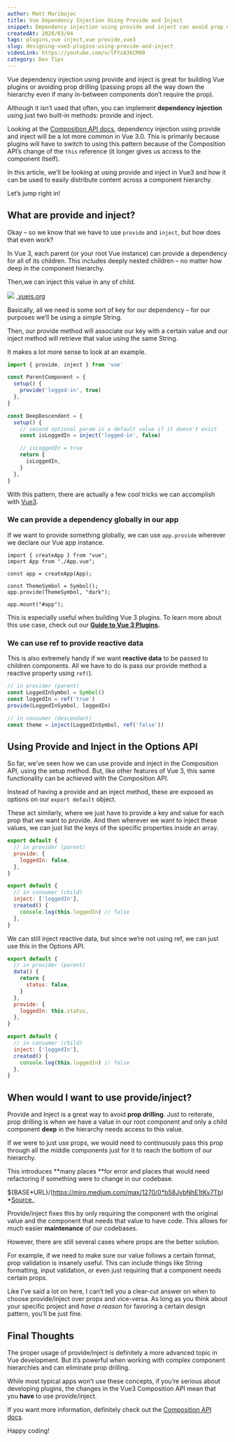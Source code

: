 ```yaml
---
author: Matt Maribojoc
title: Vue Dependency Injection Using Provide and Inject
snippet: Dependency injection using provide and inject can avoid prop drilling in Vue 3 especially in building Vue3 plugins.
createdAt: 2020/03/04
tags: plugins,vue inject,vue provide,vue3
slug: designing-vue3-plugins-using-provide-and-inject
videoLink: https://youtube.com/v/lFYzA3kCM90
category: Dev Tips
---
```


Vue dependency injection using provide and inject is great for building Vue plugins or avoiding prop drilling (passing props all the way down the hierarchy even if many in-between components don’t require the prop).

Although it isn’t used that often, you can implement **dependency injection** using just two built-in methods: provide and inject.

Looking at the [Composition API docs](https://v3.vuejs.org/guide/component-provide-inject.html), dependency injection using provide and inject will be a lot more common in Vue 3.0. This is primarily because plugins will have to switch to using this pattern because of the Composition API’s change of the `this` reference (it longer gives us access to the component itself).

In this article, we’ll be looking at using provide and inject in Vue3 and how it can be used to easily distribute content across a component hierarchy.

Let’s jump right in!

## What are provide and inject?

Okay – so we know that we have to use `provide` and `inject`, but how does that even work?

In Vue 3, each parent (or your root Vue instance) can provide a dependency for all of its children. This includes deeply nested children – no matter how deep in the component hierarchy.

Then,we can inject this value in any of child.

![](https://vuejs.org/assets/provide-inject.3e0505e4.png)
\_[vuejs.org](https://vuejs.org/guide/components/provide-inject.html#prop-drilling)

Basically, all we need is some sort of key for our dependency – for our purposes we’ll be using a simple String.

Then, our provide method will associate our key with a certain value and our inject method will retrieve that value using the same String.

It makes a lot more sense to look at an example.

```js
import { provide, inject } from 'vue'

const ParentComponent = {
  setup() {
    provide('logged-in', true)
  },
}

const DeepDescendent = {
  setup() {
    // second optional param is a default value if it doesn't exist
    const isLoggedIn = inject('logged-in', false)

    // isLoggedIn = true
    return {
      isLoggedIn,
    }
  },
}
```

With this pattern, there are actually a few cool tricks we can accomplish with [Vue3](https://learnvue.co/2019/12/what-you-need-to-know-about-vue3-in-2020/).

### We can provide a dependency globally in our app

If we want to provide something globally, we can use `app.provide` wherever we declare our Vue app instance.

```js{}[main.js]
import { createApp } from "vue";
import App from "./App.vue";

const app = createApp(App);

const ThemeSymbol = Symbol();
app.provide(ThemeSymbol, "dark");

app.mount("#app");
```

This is especially useful when building Vue 3 plugins. To learn more about this use case, check out our **[Guide to Vue 3 Plugins](https://learnvue.co/2021/06/building-your-own-vue-3-plugin-a-full-guide/).**

### We can use ref to provide reactive data

This is also extremely handy if we want **reactive data** to be passed to children components. All we have to do is pass our provide method a reactive property using `ref(`).

```js
// in provider (parent)
const LoggedInSymbol = Symbol()
const loggedIn = ref('true')
provide(LoggedInSymbol, loggedIn)

// in consumer (descendant)
const theme = inject(LoggedInSymbol, ref('false'))
```

## Using Provide and Inject in the Options API

So far, we’ve seen how we can use provide and inject in the Composition API, using the setup method. But, like other features of Vue 3, this same functionality can be achieved with the Composition API.

Instead of having a provide and an inject method, these are exposed as options on our `export default` object.

These act similarly, where we just have to provide a key and value for each prop that we want to provide. And then wherever we want to inject these values, we can just list the keys of the specific properties inside an array.

```js
export default {
  // in provider (parent)
  provide: {
    loggedIn: false,
  },
}
```

```js
export default {
  // in consumer (child)
  inject: ['loggedIn'],
  created() {
    console.log(this.loggedIn) // false
  },
}
```

We can still inject reactive data, but since we’re not using ref, we can just use this in the Options API.

```js
export default {
  // in provider (parent)
  data() {
    return {
      status: false,
    }
  },
  provide: {
    loggedIn: this.status,
  },
}
```

```js
export default {
  // in consumer (child)
  inject: ['loggedIn'],
  created() {
    console.log(this.loggedIn) // false
  },
}
```

## When would I want to use provide/inject?

Provide and Inject is a great way to avoid **prop drilling**. Just to reiterate, prop drilling is when we have a value in our root component and only a child component **deep** in the hierarchy needs access to this value.

If we were to just use props, we would need to continuously pass this prop through all the middle components just for it to reach the bottom of our hierarchy.

This introduces **many places **for error and places that would need refactoring if something were to change in our codebase.

${BASE*URL}/(https://miro.medium.com/max/1270/0*b58JvbNhE1tKv7Tb) \*[Source](https://medium.com/front-end-weekly/props-drilling-in-react-js-723be80a08e5)\_

Provide/inject fixes this by only requiring the component with the original value and the component that needs that value to have code. This allows for much easier **maintenance** of our codebases.

However, there are still several cases where props are the better solution.

For example, if we need to make sure our value follows a certain format, prop validation is insanely useful. This can include things like String formatting, input validation, or even just requiring that a component needs certain props.

Like I’ve said a lot on here, I can’t tell you a clear-cut answer on when to choose provide/inject over props and vice-versa. As long as you think about your specific project and _have a reason_ for favoring a certain design pattern, you’ll be just fine.

## Final Thoughts

The proper usage of provide/inject is definitely a more advanced topic in Vue development. But it’s powerful when working with complex component hierarchies and can eliminate prop drilling.

While most typical apps won’t use these concepts, if you’re serious about developing plugins, the changes in the Vue3 Composition API mean that you **have** to use provide/inject.

If you want more information, definitely check out the [Composition API docs](https://vue-composition-api-rfc.netlify.com/).

Happy coding!

